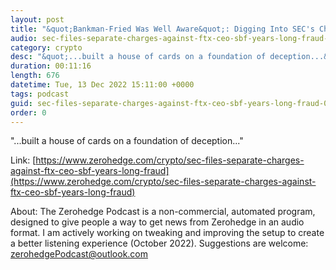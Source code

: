```yaml
---
layout: post
title: "&quot;Bankman-Fried Was Well Aware&quot;: Digging Into SEC's Charges Against FTX CEO"
audio: sec-files-separate-charges-against-ftx-ceo-sbf-years-long-fraud-1
category: crypto
desc: "&quot;...built a house of cards on a foundation of deception...&quot;  "
duration: 00:11:16
length: 676
datetime: Tue, 13 Dec 2022 15:11:00 +0000
tags: podcast
guid: sec-files-separate-charges-against-ftx-ceo-sbf-years-long-fraud-0
order: 0
---
```

&quot;...built a house of cards on a foundation of deception...&quot;  

Link: [https://www.zerohedge.com/crypto/sec-files-separate-charges-against-ftx-ceo-sbf-years-long-fraud](https://www.zerohedge.com/crypto/sec-files-separate-charges-against-ftx-ceo-sbf-years-long-fraud)

About: The Zerohedge Podcast is a non-commercial, automated program, designed to give people a way to get news from Zerohedge in an audio format.  I am actively working on tweaking and improving the setup to create a better listening experience (October 2022).  Suggestions are welcome: [zerohedgePodcast@outlook.com](mailto:zerohedgePodcast@outlook.com)